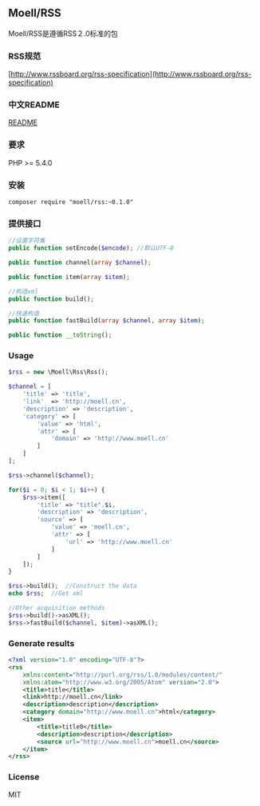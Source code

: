 ## Moell/RSS
Moell/RSS是遵循RSS２.0标准的包

### RSS规范
[http://www.rssboard.org/rss-specification](http://www.rssboard.org/rss-specification)

### 中文README
[README](README_zh.md)

### 要求
PHP >= 5.4.0

### 安装
```shell
composer require "moell/rss:~0.1.0"
```
### 提供接口
```php
//设置字符集
public function setEncode($encode); //默认UTF-8

public function channel(array $channel);

public function item(array $item);

//构造xml
public function build();

//快速构造
public function fastBuild(array $channel, array $item);

public function __toString();
```

### Usage
```php
$rss = new \Moell\Rss\Rss();

$channel = [
    'title' => 'title',
    'link'  => 'http://moell.cn',
    'description' => 'description',
    'category' => [
        'value' => 'html',
        'attr' => [
            'domain' => 'http://www.moell.cn'
        ]
    ]
];

$rss->channel($channel);

for($i = 0; $i < 1; $i++) {
    $rss->item([
        'title' => "title".$i,
        'description' => 'description',
        'source' => [
            'value' => 'moell.cn',
            'attr' => [
                'url' => 'http://www.moell.cn'
            ]
        ]
    ]);
}

$rss->build();	//Construct the data
echo $rss;	//Get xml

//Other acquisition methods
$rss->build()->asXML();
$rss->fastBuild($channel, $item)->asXML();
```
### Generate results
```xml
<?xml version="1.0" encoding="UTF-8"?>
<rss
    xmlns:content="http://purl.org/rss/1.0/modules/content/"
    xmlns:atom="http://www.w3.org/2005/Atom" version="2.0">
    <title>title</title>
    <link>http://moell.cn</link>
    <description>description</description>
    <category domain="http://www.moell.cn">html</category>
    <item>
        <title>title0</title>
        <description>description</description>
        <source url="http://www.moell.cn">moell.cn</source>
    </item>
</rss>
```

### License
MIT
